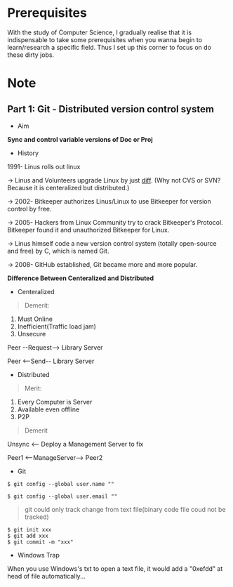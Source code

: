 # Prerequisites

With the study of Computer Science, I gradually realise that it is indispensable to take some prerequisites when you wanna begin to learn/research a specific field. Thus I set up this corner to focus on do these dirty jobs.

# Note

## Part 1: Git - Distributed version control system

* Aim

**Sync and control variable versions of Doc or Proj**

* History

1991- Linus rolls out linux

-> Linus and Volunteers upgrade Linux by just [diff](https://en.wikipedia.org/wiki/Diff). (Why not CVS or SVN? Because it is centeralized but distributed.)

-> 2002- Bitkeeper authorizes Linus/Linux to use Bitkeeper for version control by free.

-> 2005- Hackers from Linux Community try to crack Bitkeeper's Protocol. Bitkeeper found it and unauthorized Bitkeeper for Linux.

-> Linus himself code a new version control system (totally open-source and free) by C, which is named Git.

-> 2008- GitHub established, Git became more and more popular.

**Difference Between Centeralized and Distributed**

* Centeralized

>Demerit:
1. Must Online
2. Inefficient(Traffic load jam)
3. Unsecure

Peer --Request--> Library Server

Peer <--Send-- Library Server

* Distributed

>Merit:
1. Every Computer is Server
2. Available even offline
3. P2P

>Demerit

Unsync <-- Deploy a Management Server to fix

Peer1 <--ManageServer--> Peer2

* Git

```$ git config --global user.name ""```

```$ git config --global user.email ""```

>git could only track change from text file(binary code file coud not be tracked)

```
$ git init xxx
$ git add xxx
$ git commit -m "xxx"
```

* Windows Trap

When you use Windows's txt to open a text file, it would add a "0xefdd" at head of file automatically...
